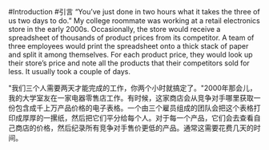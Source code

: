 #Introduction
#引言
“You’ve just done in two hours what it takes the three of us two days to do.” My college roommate was working at a retail electronics store in the early 2000s. Occasionally, the store would receive a spreadsheet of thousands of product prices from its competitor. A team of three employees would print the spreadsheet onto a thick stack of paper and split it among themselves. For each product price, they would look up their store’s price and note all the products that their competitors sold for less. It usually took a couple of days.

"我们三个人需要两天才能完成的工作，你两个小时就搞定了。"2000年那会儿，我的大学室友在一家电器零售店工作。有时候，这家商店会从竞争对手哪里获取一份包含成千上万产品价格的电子表格。一个由三个雇员组成的团队会把这个表格打印成厚厚的一摞纸，然后把它们平分给每个人。对于每一个产品，它们会去查看自己商店的价格，然后纪录所有竞争对手售价更低的产品。通常这需要花费几天的时间。
